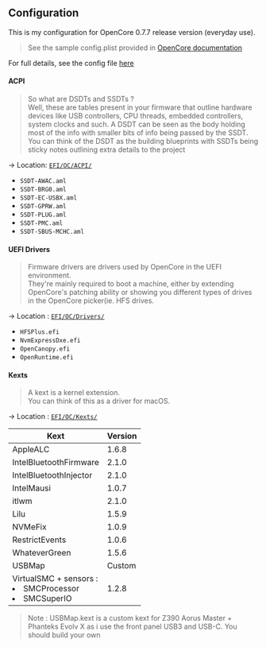 ## Configuration

This is my configuration for OpenCore 0.7.7 release version (everyday use).

> See the sample config.plist provided in [OpenCore documentation](https://github.com/acidanthera/OpenCorePkg/tree/master/Docs)

For full details, see the config file [here](/EFI/OC/config.plist)

#### ACPI

> So what are DSDTs and SSDTs ?  
> Well, these are tables present in your firmware that outline hardware devices like USB controllers, CPU threads, embedded controllers, system clocks and such. A DSDT can be seen as the body holding most of the info with smaller bits of info being passed by the SSDT.
> You can think of the DSDT as the building blueprints with SSDTs being sticky notes outlining extra details to the project

→ Location: [`EFI/OC/ACPI/`](/EFI/OC/ACPI/)

- `SSDT-AWAC.aml`
- `SSDT-BRG0.aml`
- `SSDT-EC-USBX.aml`
- `SSDT-GPRW.aml`
- `SSDT-PLUG.aml`
- `SSDT-PMC.aml`
- `SSDT-SBUS-MCHC.aml`

#### UEFI Drivers

> Firmware drivers are drivers used by OpenCore in the UEFI environment.  
> They're mainly required to boot a machine, either by extending OpenCore's patching ability or showing you different types of drives in the OpenCore picker(ie. HFS drives.

→ Location : [`EFI/OC/Drivers/`](EFI/OC/Drivers/)

- `HFSPlus.efi`
- `NvmExpressDxe.efi`
- `OpenCanopy.efi`
- `OpenRuntime.efi`

#### Kexts

> A kext is a kernel extension.  
> You can think of this as a driver for macOS.

→ Location : [`EFI/OC/Kexts/`](/EFI/OC/Kexts/)

| Kext                                                                 | Version |
| -------------------------------------------------------------------- | ------- |
| AppleALC                                                             | 1.6.8   |
| IntelBluetoothFirmware                                               | 2.1.0   |
| IntelBluetoothInjector                                               | 2.1.0   |
| IntelMausi                                                           | 1.0.7   |
| itlwm                                                                | 2.1.0   |
| Lilu                                                                 | 1.5.9   |
| NVMeFix                                                              | 1.0.9   |
| RestrictEvents                                                       | 1.0.6   |
| WhateverGreen                                                        | 1.5.6   |
| USBMap                                                               | Custom  |
| VirtualSMC + sensors : <br> <li>SMCProcessor</li><li>SMCSuperIO</li> | 1.2.8   |

> Note : USBMap.kext is a custom kext for Z390 Aorus Master + Phanteks Evolv X as i use the front panel USB3 and USB-C. You should build your own
